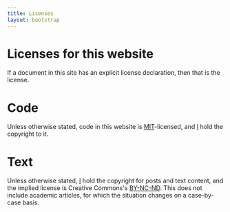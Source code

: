 ```yaml
---
title: Licenses
layout: bootstrap
---
```


# Licenses for this website

If a document in this site has an explicit license declaration, then
that is the license.

# Code

Unless otherwise stated, code in this website is
[MIT](http://choosealicense.com/licenses/mit)-licensed, and [I](/)
hold the copyright to it.

# Text

Unless otherwise stated, [I](/) hold the copyright for posts and text
content, and the implied license is Creative Commons's [BY-NC-ND](https://creativecommons.org/licenses/by-nc-nd/2.0/). This does not include
academic articles, for which the situation changes on a case-by-case
basis.

